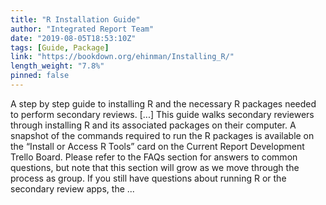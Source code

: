 ```yaml
---
title: "R Installation Guide"
author: "Integrated Report Team"
date: "2019-08-05T18:53:10Z"
tags: [Guide, Package]
link: "https://bookdown.org/ehinman/Installing_R/"
length_weight: "7.8%"
pinned: false
---
```


A step by step guide to installing R and the necessary R packages needed to perform secondary reviews. [...] This guide walks secondary reviewers through installing R and its associated packages on their computer. A snapshot of the commands required to run the R packages is available on the “Install or Access R Tools” card on the Current Report Development Trello Board. Please refer to the FAQs section for answers to common questions, but note that this section will grow as we move through the process as group. If you still have questions about running R or the secondary review apps, the ...
